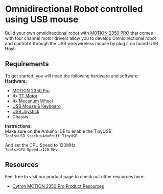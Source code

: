 # Omnidirectional Robot controlled using USB mouse
Build your own omnidirectional robot with [MOTION 2350 PRO](https://cytron.io/p-motion-2350-pro) that comes with four channel motor drivers allow you to develop Omnidirectional robot and control it through the USB wire/wireless mouse by plug it on board USB Host.    

## Requirements  
To get started, you will need the following hardware and software:  
**Hardware:**  
* [MOTION 2350 Pro](https://cytron.io/p-motion-2350-pro)  
* 4x [TT Motor](https://cytron.io/p-3v-6v-dual-axis-tt-gear-motor)  
* 4x [Mecanum Wheel](https://cytron.io/p-mecanum-wheel-set-for-tt-motor)  
* [USB Mouse & Keyboard](https://cytron.io/p-wireless-keyboard-mouse-combo-rechargeable-black)  
* [USB Joystick](https://cytron.io/p-wireless-usb-joystick-for-retro-gaming)  
* Chassis  

**Instructions:**  
Make sure on the Arduino IDE to enable the TinyUSB:  
`Tools>USB Stack:>Adafruit TinyUSB`  

And set the CPU Speed to 120MHz.  
`Tools>CPU Speed:>120 MHz ` 

## Resources 
Feel free to visit our product page to check out other resources here:  
* [Cytron MOTION 2350 Pro Product Resources](https://cytron.io/p-motion-2350-pro#tab-resource)  
